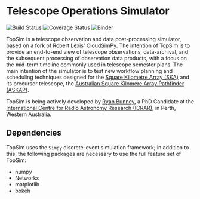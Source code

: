 # Telescope Operations Simulator
[![Build Status](https://travis-ci.com/myxie/topsim.svg?branch=master)](https://travis-ci.com/myxie/topsim)
[![Coverage Status](https://coveralls.io/repos/github/myxie/topsim/badge.svg?branch=master)](https://coveralls.io/github/myxie/topsim?branch=master)
[![Binder](https://mybinder.org/badge_logo.svg)](https://mybinder.org/v2/gh/myxie/topsim/master?filepath=visual)

TopSim is a telescope observation and data post-processing simulator, based on a fork of Robert Lexis' CloudSimPy. The intention of TopSim is to provide an end-to-end view of telescope observations, data-archival, and the subsequent processing of observation data products, with a focus on the mid-term timeline commonly used in telescope semester plans. The main intention of the simulator is to test new workflow planning and scheduling techniques designed for the [Square Kilometre Array (SKA)](https://www.skatelescope.org/) and its precursor telescope, the [Australian Square Kilomere Array Pathfinder (ASKAP)](https://www.atnf.csiro.au/projects/askap/index.html).

TopSim is being actively developed by [Ryan Bunney](https://www.icrar.org/people/rbunney/), a PhD Candidate at the [International Centre for Radio Astronomy Research (ICRAR)](https://www.icrar.org/), in Perth, Western Australia. 

## Dependencies

TopSim uses the `Simpy` discrete-event simulation framework; in addition to this, the following packages are necessary to use the full feature set of TopSim:

* numpy
* Networkx
* matplotlib
* bokeh 
